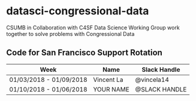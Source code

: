 # datasci-congressional-data
CSUMB in Collaboration with C4SF Data Science Working Group work together to solve problems with Congressional Data

## Code for San Francisco Support Rotation
| Week        | Name | Slack Handle |
|------------ |------|------------  |
| 01/03/2018 - 01/09/2018 | Vincent La     | @vincela14 |
| 01/10/2018 - 01/06/2018 | YOUR NAME     | @SLACK HANDLE |
